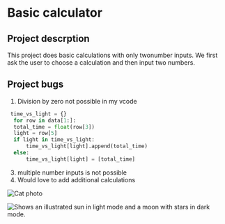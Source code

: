 # Basic calculator

## Project descrption 

This project does basic calculations with only twonumber inputs. We first ask the user to choose a calculation and then input two numbers. 

## Project bugs

1. Division by zero not possible in my vcode
  ``` python  
   time_vs_light = {}
    for row in data[1:]:
    total_time = float(row[3])
    light = row[5]
    if light in time_vs_light:
        time_vs_light[light].append(total_time)
    else:
        time_vs_light[light] = [total_time]

   ```
3. multiple number inputs is not possible
4. Would love to add additional calculations

![ Cat photo](https://github.com/HidayaPatel/calculator/blob/main/Screenshot%202024-07-18%20at%2005.07.33.png)

<picture>
  <source media="(prefers-color-scheme: dark)" srcset="https://user-images.githubusercontent.com/25423296/163456776-7f95b81a-f1ed-45f7-b7ab-8fa810d529fa.png">
  <img alt="Shows an illustrated sun in light mode and a moon with stars in dark mode." src="https://user-images.githubusercontent.com/25423296/163456779-a8556205-d0a5-45e2-ac17-42d089e3c3f8.png">
</picture>
   

